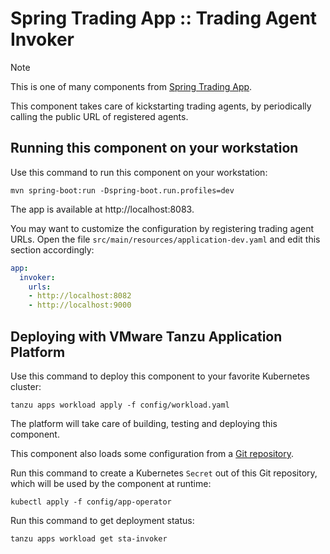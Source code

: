 # Spring Trading App :: Trading Agent Invoker

> [!NOTE]
> This is one of many components from
> [Spring Trading App](https://github.com/alexandreroman/sta).

This component takes care of kickstarting trading agents, by periodically calling
the public URL of registered agents.

## Running this component on your workstation

Use this command to run this component on your workstation:

```shell
mvn spring-boot:run -Dspring-boot.run.profiles=dev
```

The app is available at http://localhost:8083.

You may want to customize the configuration by registering trading agent URLs.
Open the file `src/main/resources/application-dev.yaml` and edit this section accordingly:

```yaml
app:
  invoker:
    urls:
    - http://localhost:8082
    - http://localhost:9000
```

## Deploying with VMware Tanzu Application Platform

Use this command to deploy this component to your favorite Kubernetes cluster:

```shell
tanzu apps workload apply -f config/workload.yaml
```

The platform will take care of building, testing and deploying this component.

This component also loads some configuration from a
[Git repository](https://github.com/alexandreroman/sta-config).

Run this command to create a Kubernetes `Secret` out of this Git repository,
which will be used by the component at runtime:

```shell
kubectl apply -f config/app-operator
```

Run this command to get deployment status:

```shell
tanzu apps workload get sta-invoker
```
